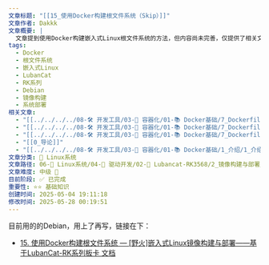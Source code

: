 ```yaml
---
文章标题: "[[15_使用Docker构建根文件系统（Skip）]]"
文章作者: Dakkk
文章概要: |
  文章提到使用Docker构建嵌入式Linux根文件系统的方法，但内容尚未完善，仅提供了相关文档链接供后续参考。
tags:
  - Docker
  - 根文件系统
  - 嵌入式Linux
  - LubanCat
  - RK系列
  - Debian
  - 镜像构建
  - 系统部署
相关文章:
  - "[[../../../../08-🛠️ 开发工具/03-🐋 容器化/01-📚 Docker基础/7_Dockerfile/1_Dockerfile是什么]]"
  - "[[../../../../08-🛠️ 开发工具/03-🐋 容器化/01-📚 Docker基础/7_Dockerfile/2_Dockerfile制作镜像]]"
  - "[[../../../../08-🛠️ 开发工具/03-🐋 容器化/01-📚 Docker基础/7_Dockerfile/3_Dockerfile常用指令汇总]]"
  - "[[0_导论]]"
  - "[[../../../../08-🛠️ 开发工具/03-🐋 容器化/01-📚 Docker基础/1_介绍/1_介绍]]"
文章分类: 🐧 Linux系统
文章路径: 06-🐧 Linux系统/04-🔌 驱动开发/02-💾 Lubancat-RK3568/2_镜像构建与部署/15_使用Docker构建根文件系统（Skip）.md
文章难度: 中级 🌳
目前阶段: ✅ 已完成
重要性: ⭐⭐ 基础知识
创建时间: 2025-05-04 19:11:18
修改时间: 2025-05-28 00:19:51
---
```



目前用的的Debian，用上了再写，链接在下：
- [15. 使用Docker构建根文件系统 — [野火]嵌入式Linux镜像构建与部署——基于LubanCat-RK系列板卡 文档](https://doc.embedfire.com/linux/rk356x/build_and_deploy/zh/latest/building_image/docker_rootfs/docker_rootfs.html)